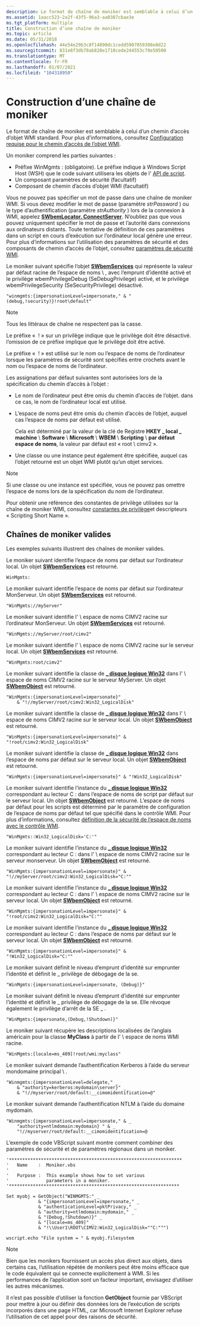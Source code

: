 ```yaml
---
description: Le format de chaîne de moniker est semblable à celui d’un chemin d’accès d’objet WMI standard. Pour plus d’informations, consultez Configuration requise pour le chemin d’accès de l’objet WMI.
ms.assetid: 1aacc523-2a2f-43f5-96a3-aa0387cbae3e
ms.tgt_platform: multiple
title: Construction d’une chaîne de moniker
ms.topic: article
ms.date: 05/31/2018
ms.openlocfilehash: 44e54e29b3c8f14890dc1cedd5907059308e8d22
ms.sourcegitcommit: 831e8f3db78ab820e1710cede244553c70e50500
ms.translationtype: MT
ms.contentlocale: fr-FR
ms.lasthandoff: 01/07/2021
ms.locfileid: "104318950"
---
```

# <a name="constructing-a-moniker-string"></a>Construction d’une chaîne de moniker

Le format de chaîne de moniker est semblable à celui d’un chemin d’accès d’objet WMI standard. Pour plus d’informations, consultez [Configuration requise pour le chemin d’accès de l’objet WMI](wmi-object-path-requirements.md).

Un moniker comprend les parties suivantes :

-   Préfixe WinMgmts : (obligatoire). Le préfixe indique à Windows Script Host (WSH) que le code suivant utilisera les objets de l' [API de script](scripting-api-objects.md).
-   Un composant paramètres de sécurité (facultatif)
-   Composant de chemin d’accès d’objet WMI (facultatif)

Vous ne pouvez pas spécifier un mot de passe dans une chaîne de moniker WMI. Si vous devez modifier le mot de passe (paramètre *strPassword* ) ou le type d’authentification (paramètre *strAuthority* ) lors de la connexion à WMI, appelez [**SWbemLocator. ConnectServer**](swbemlocator-connectserver.md). N’oubliez pas que vous pouvez uniquement spécifier le mot de passe et l’autorité dans connexions aux ordinateurs distants. Toute tentative de définition de ces paramètres dans un script en cours d’exécution sur l’ordinateur local génère une erreur. Pour plus d’informations sur l’utilisation des paramètres de sécurité et des composants de chemin d’accès de l’objet, consultez [paramètres de sécurité WMI](/previous-versions/tn-archive/ee156574(v=technet.10)).

Le moniker suivant spécifie l’objet [**SWbemServices**](swbemservices.md) qui représente la valeur par défaut racine de l’espace de noms \\ , avec l’emprunt d’identité activé et le privilège wbemPrivilegeDebug (SeDebugPrivilege) activé, et le privilège wbemPrivilegeSecurity (SeSecurityPrivilege) désactivé.


```VB
"winmgmts:{impersonationLevel=impersonate," & "(debug,!security)}!root\default"
```



> [!Note]
>
> Tous les littéraux de chaîne ne respectent pas la casse.
>
> Le préfixe «  ! » sur un privilège indique que le privilège doit être désactivé. l’omission de ce préfixe implique que le privilège doit être activé.
>
> Le préfixe «  ! » est utilisé sur le nom ou l’espace de noms de l’ordinateur lorsque les paramètres de sécurité sont spécifiés entre crochets avant le nom ou l’espace de noms de l’ordinateur.

 

Les assignations par défaut suivantes sont autorisées lors de la spécification du chemin d’accès à l’objet :

-   Le nom de l’ordinateur peut être omis du chemin d’accès de l’objet. dans ce cas, le nom de l’ordinateur local est utilisé.
-   L’espace de noms peut être omis du chemin d’accès de l’objet, auquel cas l’espace de noms par défaut est utilisé.

    Cela est déterminé par la valeur de la clé de Registre **HKEY \_ local \_ machine** \\ **Software** \\ **Microsoft** \\ **WBEM** \\ **Scripting** \\ **par défaut espace de noms**, la valeur par défaut est « root \\ cimv2 ».

-   Une classe ou une instance peut également être spécifiée, auquel cas l’objet retourné est un objet WMI plutôt qu’un objet services.

> [!Note]  
> Si une classe ou une instance est spécifiée, vous ne pouvez pas omettre l’espace de noms lors de la spécification du nom de l’ordinateur.

 

Pour obtenir une référence des constantes de privilège utilisées sur la chaîne de moniker WMI, consultez [constantes de privilège](privilege-constants.md)et descripteurs « Scripting Short Name ».

## <a name="valid-moniker-strings"></a>Chaînes de moniker valides

Les exemples suivants illustrent des chaînes de moniker valides.

Le moniker suivant identifie l’espace de noms par défaut sur l’ordinateur local. Un objet [**SWbemServices**](swbemservices.md) est retourné.


```VB
WinMgmts:
```



Le moniker suivant identifie l’espace de noms par défaut sur l’ordinateur MonServeur. Un objet [**SWbemServices**](swbemservices.md) est retourné.


```VB
"WinMgmts://myServer"
```



Le moniker suivant identifie l' \\ espace de noms CIMV2 racine sur l’ordinateur MonServeur. Un objet [**SWbemServices**](swbemservices.md) est retourné.


```VB
"WinMgmts://myServer/root/cimv2"
```



Le moniker suivant identifie l' \\ espace de noms CIMV2 racine sur le serveur local. Un objet [**SWbemServices**](swbemservices.md) est retourné.


```VB
"WinMgmts:root/cimv2"
```



Le moniker suivant identifie la classe de [**\_ disque logique Win32**](/windows/desktop/CIMWin32Prov/win32-logicaldisk) dans l' \\ espace de noms CIMV2 racine sur le serveur MyServer. Un objet [**SWbemObject**](swbemobject.md) est retourné.


```VB
"WinMgmts:{impersonationLevel=impersonate}" _
    & "!//myServer/root/cimv2:Win32_LogicalDisk"
```



Le moniker suivant identifie la classe de [**\_ disque logique Win32**](/windows/desktop/CIMWin32Prov/win32-logicaldisk) dans l' \\ espace de noms CIMV2 racine sur le serveur local. Un objet [**SWbemObject**](swbemobject.md) est retourné.


```VB
"WinMgmts:{impersonationLevel=impersonate}" & "!root/cimv2:Win32_LogicalDisk"
```



Le moniker suivant identifie la classe de [**\_ disque logique Win32**](/windows/desktop/CIMWin32Prov/win32-logicaldisk) dans l’espace de noms par défaut sur le serveur local. Un objet [**SWbemObject**](swbemobject.md) est retourné.


```VB
"WinMgmts:{impersonationLevel=impersonate}" & "!Win32_LogicalDisk"
```



Le moniker suivant identifie l’instance du [**\_ disque logique Win32**](/windows/desktop/CIMWin32Prov/win32-logicaldisk) correspondant au lecteur C : dans l’espace de noms de script par défaut sur le serveur local. Un objet [**SWbemObject**](swbemobject.md) est retourné. L’espace de noms par défaut pour les scripts est déterminé par le paramètre de configuration de l’espace de noms par défaut tel que spécifié dans le contrôle WMI. Pour plus d’informations, consultez [définition de la sécurité de l’espace de noms avec le contrôle WMI](setting-namespace-security-with-the-wmi-control.md).


```VB
"WinMgmts::Win32_LogicalDisk='C:'"
```



Le moniker suivant identifie l’instance du [**\_ disque logique Win32**](/windows/desktop/CIMWin32Prov/win32-logicaldisk) correspondant au lecteur C : dans l' \\ espace de noms CIMV2 racine sur le serveur monserveur. Un objet [**SWbemObject**](swbemobject.md) est retourné.


```VB
"WinMgmts:{impersonationLevel=impersonate}" & "!//myServer/root/cimv2:Win32_LogicalDisk="C:""
```



Le moniker suivant identifie l’instance du [**\_ disque logique Win32**](/windows/desktop/CIMWin32Prov/win32-logicaldisk) correspondant au lecteur C : dans l' \\ espace de noms CIMV2 racine sur le serveur local. Un objet [**SWbemObject**](swbemobject.md) est retourné.


```VB
"WinMgmts:{impersonationLevel=impersonate}" & "!root/cimv2:Win32_LogicalDisk="C:""
```



Le moniker suivant identifie l’instance du [**\_ disque logique Win32**](/windows/desktop/CIMWin32Prov/win32-logicaldisk) correspondant au lecteur C : dans l’espace de noms par défaut sur le serveur local. Un objet [**SWbemObject**](swbemobject.md) est retourné.


```VB
"WinMgmts:{impersonationLevel=impersonate}" & "!Win32_LogicalDisk="C:""
```



Le moniker suivant définit le niveau d’emprunt d’identité sur emprunter l’identité et définit le \_ privilège de débogage de la se.


```VB
"WinMgmts:{impersonationLevel=impersonate, (Debug)}"
```



Le moniker suivant définit le niveau d’emprunt d’identité sur emprunter l’identité et définit le \_ privilège de débogage de la se. Elle révoque également le privilège d’arrêt de la SE \_ .


```VB
"WinMgmts:{impersonate,(Debug,!Shutdown)}"
```



Le moniker suivant récupère les descriptions localisées de l’anglais américain pour la classe **MyClass** à partir de l' \\ espace de noms WMI racine.


```VB
"WinMgmts:[locale=ms_409]!root/wmi:myclass"
```



Le moniker suivant demande l’authentification Kerberos à l’aide du serveur mondomaine principal \\ .


```VB
"Winmgmts:{impersonationLevel=delegate," _
    & "authority=kerberos:mydomain\server}" _
    & "!//myserver/root/default:__cimomidentification=@"
```



Le moniker suivant demande l’authentification NTLM à l’aide du domaine mydomain.


```VB
"Winmgmts:{impersonationLevel=impersonate," & _
    "authority=ntlmdomain:mydomain} " & _
    "!//myserver/root/default:__cimomidentification=@
```



L’exemple de code VBScript suivant montre comment combiner des paramètres de sécurité et de paramètres régionaux dans un moniker.


```VB
'*****************************************************************
'   Name    :  Moniker.vbs
'
'   Purpose :  This example shows how to set various 
'              parameters in a moniker. 
'****************************************************************

Set myobj = GetObject("WINMGMTS:" _
            & "{impersonationLevel=impersonate," _
            & "authenticationLevel=pktPrivacy," _
            & "authority=ntlmdomain:mydomain," _
            & "(Debug,!Shutdown)}" _
            & "[locale=ms_409]" _
            & "!\\User1\ROOT\CIMV2:Win32_LogicalDisk=""C:""")

wscript.echo "File system = " & myobj.filesystem
```



> [!Note]
>
> Bien que les monikers fournissent un accès plus direct aux objets, dans certains cas, l’utilisation répétée de monikers peut être moins efficace que le code équivalent qui se connecte explicitement à WMI. Si les performances de l’application sont un facteur important, envisagez d’utiliser les autres mécanismes.
>
> Il n’est pas possible d’utiliser la fonction **GetObject** fournie par VBScript pour mettre à jour ou définir des données lors de l’exécution de scripts incorporés dans une page HTML, car Microsoft Internet Explorer refuse l’utilisation de cet appel pour des raisons de sécurité.

 

 

 
